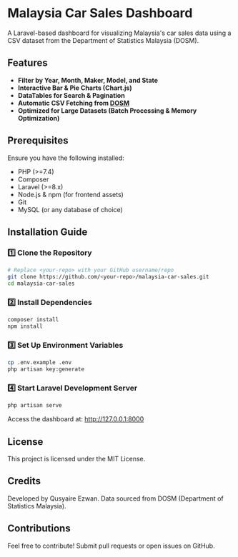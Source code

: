 # Malaysia Car Sales Dashboard

A Laravel-based dashboard for visualizing Malaysia's car sales data using a CSV dataset from the Department of Statistics Malaysia (DOSM).

## Features

-   **Filter by Year, Month, Maker, Model, and State**
-   **Interactive Bar & Pie Charts (Chart.js)**
-   **DataTables for Search & Pagination**
-   **Automatic CSV Fetching from [DOSM](https://data.gov.my/data-catalogue/registration_transactions_car)**
-   **Optimized for Large Datasets (Batch Processing & Memory Optimization)**

## Prerequisites

Ensure you have the following installed:

-   PHP (>=7.4)
-   Composer
-   Laravel (>=8.x)
-   Node.js & npm (for frontend assets)
-   Git
-   MySQL (or any database of choice)

## Installation Guide

### 1️⃣ Clone the Repository

```sh
# Replace <your-repo> with your GitHub username/repo
git clone https://github.com/<your-repo>/malaysia-car-sales.git
cd malaysia-car-sales
```

### 2️⃣ Install Dependencies

```sh
composer install
npm install
```

### 3️⃣ Set Up Environment Variables

```sh
cp .env.example .env
php artisan key:generate
```

### 4️⃣ Start Laravel Development Server

```sh
php artisan serve
```

Access the dashboard at: http://127.0.0.1:8000

## License

This project is licensed under the MIT License.

## Credits

Developed by Qusyaire Ezwan. Data sourced from DOSM (Department of Statistics Malaysia).

## Contributions

Feel free to contribute! Submit pull requests or open issues on GitHub.
